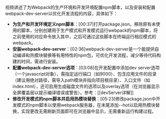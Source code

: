 
视频讲述了为Webpack的生产环境和开发环境配置npm脚本，以及安装和配置webpack-dev-server以优化开发流程的内容，具体如下：
- **为生产和开发环境定义npm脚本**：[00:37]打开package.json，移除原有未使用的脚本，分别创建用于生产模式和开发模式运行webpack的npm脚本，将之前使用的对应命令放入其中，之后可通过这些脚本在终端运行相应模式的webpack。
- **安装webpack-dev-server**：[02:36]webpack-dev-server是一个能提供自动编译和热模块替换等有用特性的npm包，可优化开发流程，减少等待代码构建的时间，需进行安装。
- **配置webpack-dev-server选项**：[03:08]在开发配置中添加dev server选项（一个javascript对象），需指定运行端口（如9000）、包含应用文件的目录（建议用绝对路径，需导入path模块并指向项目根目录）、入口文件（如index.html），还可启用生成磁盘文件的选项以及overlay选项（在浏览器显示全屏覆盖层以提示编译错误或警告）。参考：[[devServer详解]]
- **修改开发模式的npm脚本并启用热模块替换**：[05:23]修改package.json中开发模式的npm脚本以使用webpack服务器，在末尾添加--hot以启用热模块替换，实现更改无需刷新页面即可在浏览器中显示，无需重新运行构建过程。